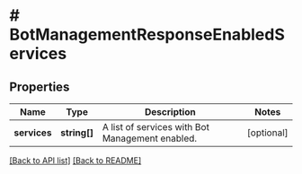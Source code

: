 # # BotManagementResponseEnabledServices

## Properties

Name | Type | Description | Notes
------------ | ------------- | ------------- | -------------
**services** | **string[]** | A list of services with Bot Management enabled. | [optional] 


[[Back to API list]](../../README.md#endpoints) [[Back to README]](../../README.md)
